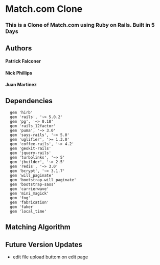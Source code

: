 # Match.com Clone
### This is a Clone of Match.com using Ruby on Rails. Built in 5 Days

## Authors
#### Patrick Falconer
#### Nick Phillips
#### Juan Martinez

## Dependencies
  ```
    gem 'hirb'
    gem 'rails', '~> 5.0.2'
    gem 'pg', '~> 0.18'
    gem 'rails_12factor'
    gem 'puma', '~> 3.0'
    gem 'sass-rails', '~> 5.0'
    gem 'uglifier', '>= 1.3.0'
    gem 'coffee-rails', '~> 4.2'
    gem 'geokit-rails'
    gem 'jquery-rails'
    gem 'turbolinks', '~> 5'
    gem 'jbuilder', '~> 2.5'
    gem 'redis', '~> 3.0'
    gem 'bcrypt', '~> 3.1.7'
    gem 'will_paginate'
    gem 'bootstrap-will_paginate'
    gem 'bootstrap-sass'
    gem 'carrierwave'
    gem 'mini_magick'
    gem 'fog'
    gem 'fabrication'
    gem 'faker'
    gem 'local_time'
  ```
## Matching Algorithm

## Future Version Updates

  * edit file upload buttom on edit page

